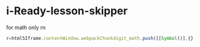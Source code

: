 # i-Ready-lesson-skipper

for math only rn
```js
r=html5Iframe.contentWindow.webpackChunkdigit_math.push([[Symbol()],{},n=>n]);skip=s=>r(86570).q.saveLessonResults({score:s,rawScore:s,rawMaxScore:100},r(88745).Z);
```
